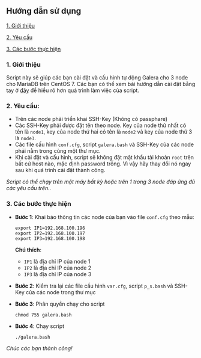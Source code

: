 ## Hướng dẫn sử dụng

[1. Giới thiệu ](#1)

[2. Yêu cầu](#2)

[3. Các bước thực hiện](#3)

<a name="1"></a>
### 1. Giới thiệu

Script này sẽ giúp các bạn cài đặt và cấu hình tự động Galera cho 3 node cho MariaDB trên CentOS 7. Các bạn có thể xem bài hướng dẫn cài đặt bằng tay ở <a href="https://github.com/hoangdh/ghichep-database/tree/master/Galera_on_CentOS" >đây</a> để hiểu rõ hơn quá trình làm việc của script.

<a name="2"></a>
### 2. Yêu cầu:

- Trên các node phải triển khai SSH-Key (Không có passphare)
- Các SSH-Key phải được đặt tên theo node. Key của node thứ nhất có tên là `node1`, key của node thứ hai có tên là `node2` và key của node thứ 3 là `node3`.
- Các file cấu hình `conf.cfg`, script `galera.bash` và SSH-Key của các node phải nằm trong cùng một thư mục.
- Khi cài đặt và cấu hình, script sẽ không đặt mật khẩu tài khoản `root` trên bất cứ host nào, mặc định password trống. Vì vậy hãy thay đổi nó ngay sau khi quá trình cài đặt thành công.

*Script có thể chạy trên một máy bất kỳ hoặc trên 1 trong 3 node đáp ứng đủ các yêu cầu trên..*

<a name="3"></a>
### 3. Các bước thực hiện

- **Bước 1**: Khai báo thông tin các node của bạn vào file `conf.cfg` theo mẫu:

    ```
    export IP1=192.168.100.196
    export IP2=192.168.100.197
    export IP3=192.168.100.198
    ```
    
    **Chú thích**:
    - `IP1` là địa chỉ IP của node 1
    - `IP2` là địa chỉ IP của node 2
    - `IP3` là địa chỉ IP của node 3
    
- **Bước 2**: Kiểm tra lại các file cấu hình `var.cfg`, script `p_s.bash` và SSH-Key của các node trong thư mục

- **Bước 3**: Phân quyền chạy cho script
    
    ```
    chmod 755 galera.bash
    ```
- **Bước 4**: Chạy script

    ```
    ./galera.bash
    ```
    
*Chúc các bạn thành công!*